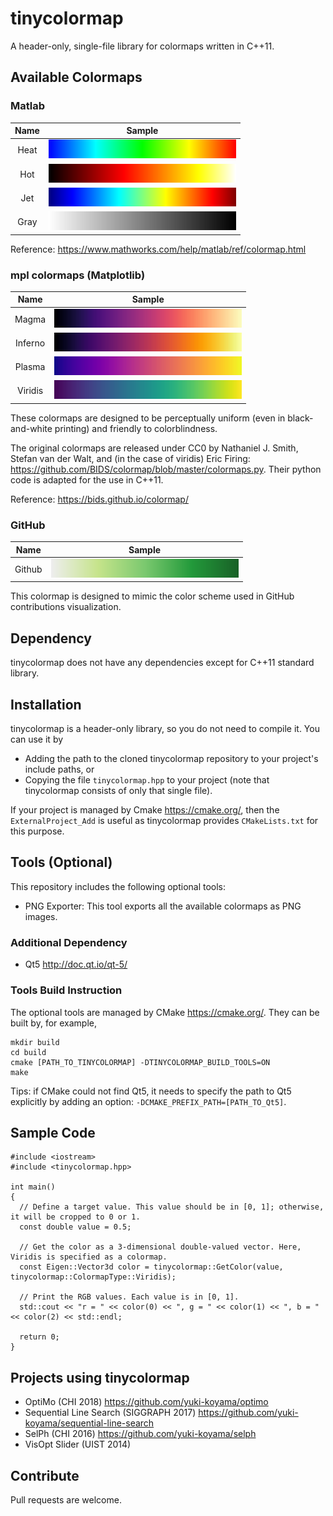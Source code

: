 # tinycolormap

A header-only, single-file library for colormaps written in C++11.

## Available Colormaps

### Matlab

| Name     | Sample                         |
|:--------:|:------------------------------:|
| Heat     | ![](docs/samples/Heat.png)     |
| Hot      | ![](docs/samples/Hot.png)      |
| Jet      | ![](docs/samples/Jet.png)      |
| Gray     | ![](docs/samples/Gray.png)     |

Reference: <https://www.mathworks.com/help/matlab/ref/colormap.html>

### mpl colormaps (Matplotlib)

| Name     | Sample                         |
|:--------:|:------------------------------:|
| Magma    | ![](docs/samples/Magma.png)    |
| Inferno  | ![](docs/samples/Inferno.png)  |
| Plasma   | ![](docs/samples/Plasma.png)   |
| Viridis  | ![](docs/samples/Viridis.png)  |

These colormaps are designed to be perceptually uniform (even in black-and-white printing) and friendly to colorblindness.

The original colormaps are released under CC0 by Nathaniel J. Smith, Stefan van der Walt, and (in the case of viridis) Eric Firing: <https://github.com/BIDS/colormap/blob/master/colormaps.py>. Their python code is adapted for the use in C++11.

Reference: <https://bids.github.io/colormap/>

### GitHub

| Name     | Sample                         |
|:--------:|:------------------------------:|
| Github   | ![](docs/samples/Github.png)   |

This colormap is designed to mimic the color scheme used in GitHub contributions visualization.

## Dependency

tinycolormap does not have any dependencies except for C++11 standard library.

## Installation

tinycolormap is a header-only library, so you do not need to compile it. You can use it by 
- Adding the path to the cloned tinycolormap repository to your project's include paths, or
- Copying the file `tinycolormap.hpp` to your project (note that tinycolormap consists of only that single file).

If your project is managed by Cmake <https://cmake.org/>, then the `ExternalProject_Add` is useful as tinycolormap provides `CMakeLists.txt` for this purpose.

## Tools (Optional)

This repository includes the following optional tools: 
- PNG Exporter: This tool exports all the available colormaps as PNG images. 

### Additional Dependency

- Qt5 <http://doc.qt.io/qt-5/>

### Tools Build Instruction

The optional tools are managed by CMake <https://cmake.org/>. They can be built by, for example, 
```
mkdir build
cd build
cmake [PATH_TO_TINYCOLORMAP] -DTINYCOLORMAP_BUILD_TOOLS=ON
make
```

Tips: if CMake could not find Qt5, it needs to specify the path to Qt5 explicitly by adding an option: `-DCMAKE_PREFIX_PATH=[PATH_TO_Qt5]`.

## Sample Code

```
#include <iostream>
#include <tinycolormap.hpp>

int main()
{
  // Define a target value. This value should be in [0, 1]; otherwise, it will be cropped to 0 or 1.
  const double value = 0.5;
  
  // Get the color as a 3-dimensional double-valued vector. Here, Viridis is specified as a colormap.
  const Eigen::Vector3d color = tinycolormap::GetColor(value, tinycolormap::ColormapType::Viridis);
  
  // Print the RGB values. Each value is in [0, 1].
  std::cout << "r = " << color(0) << ", g = " << color(1) << ", b = " << color(2) << std::endl;
  
  return 0;
}
```

## Projects using tinycolormap

- OptiMo (CHI 2018) <https://github.com/yuki-koyama/optimo>
- Sequential Line Search (SIGGRAPH 2017) <https://github.com/yuki-koyama/sequential-line-search>
- SelPh (CHI 2016) <https://github.com/yuki-koyama/selph>
- VisOpt Slider (UIST 2014)

## Contribute

Pull requests are welcome.


